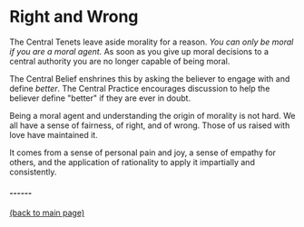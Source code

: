# Right and Wrong

The Central Tenets leave aside morality for a reason.  *You can only be moral if you are a moral agent.*  As soon as you give up moral decisions to a central authority you are no longer capable of being moral.

The Central Belief enshrines this by asking the believer to engage with and define *better*.  The Central Practice encourages discussion to help the believer define "better" if they are ever in doubt.

Being a moral agent and understanding the origin of morality is not hard.  We all have a sense of fairness, of right, and of wrong.  Those of us raised with love have maintained it.

It comes from a sense of personal pain and joy, a sense of empathy for others, and the application of rationality to apply it impartially and consistently.



#### ------
[(back to main page)](../index.html)